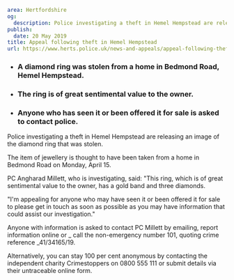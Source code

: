 ```yaml
area: Hertfordshire
og:
  description: Police investigating a theft in Hemel Hempstead are releasing an image of the diamond ring that was stolen.
publish:
  date: 20 May 2019
title: Appeal following theft in Hemel Hempstead
url: https://www.herts.police.uk/news-and-appeals/appeal-following-theft-in-hemel-hempstead-0242d
```

* ### A diamond ring was stolen from a home in Bedmond Road, Hemel Hempstead.

 * ### The ring is of great sentimental value to the owner.

 * ### Anyone who has seen it or been offered it for sale is asked to contact police.

Police investigating a theft in Hemel Hempstead are releasing an image of the diamond ring that was stolen.

The item of jewellery is thought to have been taken from a home in Bedmond Road on Monday, April 15.

PC Angharad Millett, who is investigating, said: "This ring, which is of great sentimental value to the owner, has a gold band and three diamonds.

"I'm appealing for anyone who may have seen it or been offered it for sale to please get in touch as soon as possible as you may have information that could assist our investigation."

Anyone with information is asked to contact PC Millett by emailing, report information online or _ call the non-emergency number 101, quoting crime reference _41/34165/19.

Alternatively, you can stay 100 per cent anonymous by contacting the independent charity Crimestoppers on 0800 555 111 or submit details via their untraceable online form.
